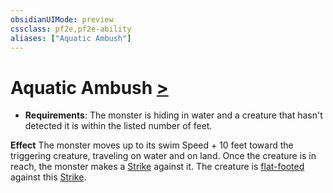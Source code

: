 ```yaml
---
obsidianUIMode: preview
cssclass: pf2e,pf2e-ability
aliases: ["Aquatic Ambush"]
---
```

# Aquatic Ambush [>](/rules/core-rulebook/chapter-9-playing-the-game.md#Actions "Single Action")

- **Requirements**: The monster is hiding in water and a creature that hasn't detected it is within the listed number of feet.

**Effect** The monster moves up to its swim Speed + 10 feet toward the triggering creature, traveling on water and on land. Once the creature is in reach, the monster makes a [Strike](/rules/actions/strike.md) against it. The creature is [flat-footed](/rules/conditions.md#Flat-footed) against this [Strike](/rules/actions/strike.md).